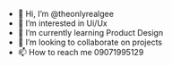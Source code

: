 - 👋 Hi, I’m @theonlyrealgee
- 👀 I’m interested in Ui/Ux 
- 🌱 I’m currently learning Product Design
- 💞️ I’m looking to collaborate on projects
- 📫 How to reach me 09071995129

<!---
theonlyrealgee/theonlyrealgee is a ✨ special ✨ repository because its `README.md` (this file) appears on your GitHub profile.
You can click the Preview link to take a look at your changes.
--->
